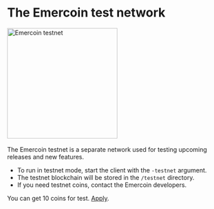 # The Emercoin test network

<div class="boxOverflow">
<img src="/images/EMC-testnet.png" alt="Emercoin testnet" width="256">
</div>
<br>
The Emercoin testnet is a separate network used for testing upcoming
releases and new features.

-   To run in testnet mode, start the client with the
    `-testnet` argument.
-   The testnet blockchain will be stored in the `/testnet` directory.
-   If you need testnet coins, contact the Emercoin developers.

You can get 10 coins for test. <a href="https://emercoin.com/en/for-developers#get-coins">Apply</a>.
